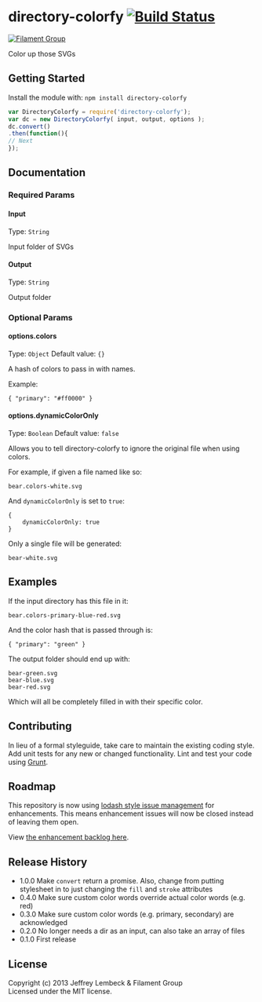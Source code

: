 # directory-colorfy [![Build Status](https://secure.travis-ci.org/filamentgroup/directory-colorfy.png?branch=master)](http://travis-ci.org/filamentgroup/directory-colorfy)

[![Filament Group](http://filamentgroup.com/images/fg-logo-positive-sm-crop.png) ](http://www.filamentgroup.com/)

Color up those SVGs

## Getting Started
Install the module with: `npm install directory-colorfy`

```javascript
var DirectoryColorfy = require('directory-colorfy');
var dc = new DirectoryColorfy( input, output, options );
dc.convert()
.then(function(){
// Next
});
```

## Documentation

### Required Params

#### Input
Type: `String`

Input folder of SVGs

#### Output
Type: `String`

Output folder


### Optional Params

#### options.colors
Type: `Object`
Default value: `{}`

A hash of colors to pass in with names.

Example:
```
{ "primary": "#ff0000" }
```

#### options.dynamicColorOnly
Type: `Boolean`
Default value: `false`

Allows you to tell directory-colorfy to ignore the original file when using colors.

For example, if given a file named like so: 

```
bear.colors-white.svg
```

And `dynamicColorOnly` is set to `true`:

```
{
	dynamicColorOnly: true
}
```

Only a single file will be generated:

```
bear-white.svg
```

## Examples

If the input directory has this file in it:

```
bear.colors-primary-blue-red.svg
```

And the color hash that is passed through is:

```
{ "primary": "green" }
```

The output folder should end up with:

```
bear-green.svg
bear-blue.svg
bear-red.svg
```

Which will all be completely filled in with their specific color.


## Contributing
In lieu of a formal styleguide, take care to maintain the existing coding style. Add unit tests for any new or changed functionality. Lint and test your code using [Grunt](http://gruntjs.com/).

## Roadmap

This repository is now using [lodash style issue management](https://twitter.com/samselikoff/status/991395669016436736) for enhancements. This means enhancement issues will now be closed instead of leaving them open.

View [the enhancement backlog here](https://github.com/filamentgroup/directory-colorfy/issues?utf8=%E2%9C%93&q=label%3Aneeds-votes+sort%3Areactions-%2B1-desc+).

## Release History
* 1.0.0 Make `convert` return a promise. Also, change from putting stylesheet in to just changing the `fill` and `stroke` attributes
* 0.4.0 Make sure custom color words override actual color words (e.g.
	red)
* 0.3.0 Make sure custom color words (e.g. primary, secondary) are
	acknowledged
* 0.2.0 No longer needs a dir as an input, can also take an array of files
* 0.1.0 First release

## License
Copyright (c) 2013 Jeffrey Lembeck & Filament Group  
Licensed under the MIT license.
